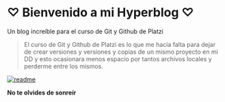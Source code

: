 # ♡ Bienvenido a mi Hyperblog ♡
Un blog increíble para el curso de Git y Github de Platzi
> El curso de Git y Github de Platzi es lo que me hacía falta para dejar de crear versiones y versiones y copias de un mismo proyecto en mi DD y esto ocasionara menos espacio por tantos archivos locales y perderme entre los mismos.
>

[![readme](readme "readme")](https://cdn270.picsart.com/02a66c6f-36c3-4214-8e57-3e0cafcfd5a1/413266823025211.png "readme")

**No te olvides de sonreír**
